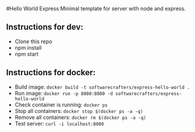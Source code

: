 #Hello World Express
Minimal template for server with node and express.

## Instructions for dev:
* Clone this repo
* npm install
* npm start

## Instructions for docker:
* Build image: `docker build -t softwarecrafters/express-hello-world . `
* Run image: `docker run -p 8080:8080 -d softwarecrafters/express-hello-world` 
* Check container is running: `docker ps`
* Stop all containers: `docker stop $(docker ps -a -q)`
* Remove all containers: `docker rm $(docker ps -a -q)`
* Test server: `curl -i localhost:8080`